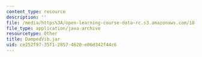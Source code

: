 ```yaml
---
content_type: resource
description: ''
file: /media/https%3A/open-learning-course-data-rc.s3.amazonaws.com/18-03sc-differential-equations-fall-2011/ce252f9735f128574620e06d342f44c6_DampedVib.jar
file_type: application/java-archive
resourcetype: Other
title: DampedVib.jar
uid: ce252f97-35f1-2857-4620-e06d342f44c6
---
```

